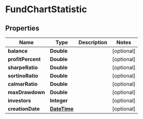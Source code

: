 # FundChartStatistic

## Properties
Name | Type | Description | Notes
------------ | ------------- | ------------- | -------------
**balance** | **Double** |  |  [optional]
**profitPercent** | **Double** |  |  [optional]
**sharpeRatio** | **Double** |  |  [optional]
**sortinoRatio** | **Double** |  |  [optional]
**calmarRatio** | **Double** |  |  [optional]
**maxDrawdown** | **Double** |  |  [optional]
**investors** | **Integer** |  |  [optional]
**creationDate** | [**DateTime**](DateTime.md) |  |  [optional]
